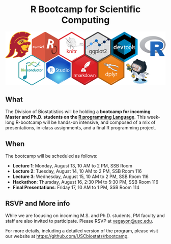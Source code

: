 <div align="center">

# R Bootcamp for Scientific Computing

<img src="hex-stickers.png" width="600px">

</div>
 
## What

The Division of Biostatistics will be holding a **bootcamp for incoming Master and Ph.D. students on the <a target="_blank" href="https://wikipedia.org/wiki/R_(programming_language)">R programming Language</a>**. This week-long R-bootcamp will be hands-on intensive, and composed of a mix of presentations, in-class assignments, and a final R programming project.

## When

The bootcamp will be scheduled as follows:

* **Lecture 1**: Monday, August 13, 10 AM to 2 PM, SSB Room 
* **Lecture 2**: Tuesday, August 14, 10 AM to 2 PM, SSB Room 116
* **Lecture 3**: Wednesday, August 15, 10 AM to 2 PM, SSB Room 116
* **Hackathon**: Thursday, August 16, 2:30 PM to 5:30 PM, SSB Room 116
* **Final Presentations**: Friday 17, 10 AM to 1 PM, SSB Room 114

## RSVP and More info

While we are focusing on incoming M.S. and Ph.D. students, PM faculty and staff are also invited to participate. Please RSVP at vegayon@usc.edu. 

For more details, including a detailed version of the program, please visit our website at https://github.com/USCbiostats/rbootcamp.

